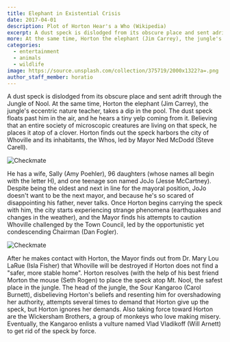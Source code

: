 ```yaml
---
title: Elephant in Existential Crisis
date: 2017-04-01
description: Plot of Horton Hear's a Who (Wikipedia)
excerpt: A dust speck is dislodged from its obscure place and sent adrift through the Jungle of Nool.
more: At the same time, Horton the elephant (Jim Carrey), the jungle's eccentric nature teacher, takes a dip in the pool. The dust speck floats past him in the air, and he hears a tiny yelp coming from it.
categories:
  - entertainment
  - animals
  - wildlife
image: https://source.unsplash.com/collection/375719/2000x1322?a=.png
author_staff_member: horatio
---
```


A dust speck is dislodged from its obscure place and sent adrift through the Jungle of Nool. At the same time, Horton the elephant (Jim Carrey), the jungle's eccentric nature teacher, takes a dip in the pool. The dust speck floats past him in the air, and he hears a tiny yelp coming from it. Believing that an entire society of microscopic creatures are living on that speck, he places it atop of a clover. Horton finds out the speck harbors the city of Whoville and its inhabitants, the Whos, led by Mayor Ned McDodd (Steve Carell).

![Checkmate](https://source.unsplash.com/random/1500x1000)

He has a wife, Sally (Amy Poehler), 96 daughters (whose names all begin with the letter H), and one teenage son named JoJo (Jesse McCartney). Despite being the oldest and next in line for the mayoral position, JoJo doesn't want to be the next mayor, and because he's so scared of disappointing his father, never talks. Once Horton begins carrying the speck with him, the city starts experiencing strange phenomena (earthquakes and changes in the weather), and the Mayor finds his attempts to caution Whoville challenged by the Town Council, led by the opportunistic yet condescending Chairman (Dan Fogler).

![Checkmate](https://source.unsplash.com/random/1500x1000)

After he makes contact with Horton, the Mayor finds out from Dr. Mary Lou LaRue (Isla Fisher) that Whoville will be destroyed if Horton does not find a "safer, more stable home". Horton resolves (with the help of his best friend Morton the mouse (Seth Rogen) to place the speck atop Mt. Nool, the safest place in the jungle. The head of the jungle, the Sour Kangaroo (Carol Burnett), disbelieving Horton's beliefs and resenting him for overshadowing her authority, attempts several times to demand that Horton give up the speck, but Horton ignores her demands. Also taking force toward Horton are the Wickersham Brothers, a group of monkeys who love making misery. Eventually, the Kangaroo enlists a vulture named Vlad Vladikoff (Will Arnett) to get rid of the speck by force.